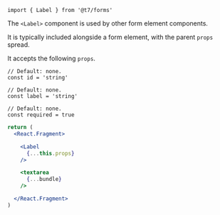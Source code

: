 ```
import { Label } from '@t7/forms'
```

The `<Label>` component is used by other form element components.

It is typically included alongside a form element, with the parent `props` spread.

It accepts the following `props`.

```
// Default: none.
const id = 'string'

// Default: none.
const label = 'string'

// Default: none.
const required = true
```

```jsx
return (
  <React.Fragment>

    <Label
      {...this.props}
    />

    <textarea
      {...bundle}
    />

  </React.Fragment>
)
```
